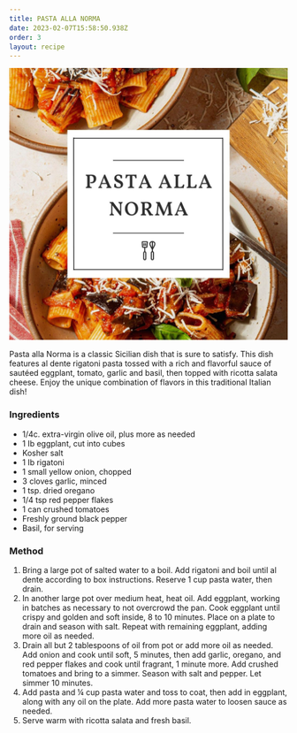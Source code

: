 ```yaml
---
title: PASTA ALLA NORMA
date: 2023-02-07T15:58:50.938Z
order: 3
layout: recipe
---
```



![](../uploads/pasta.jpg)

Pasta alla Norma is a classic Sicilian dish that is sure to satisfy. This dish features al dente rigatoni pasta tossed with a rich and flavorful sauce of sautéed eggplant, tomato, garlic and basil, then topped with ricotta salata cheese. Enjoy the unique combination of flavors in this traditional Italian dish!

### Ingredients

* 1/4c. extra-virgin olive oil, plus more as needed
* 1 Ib eggplant, cut into cubes
* Kosher salt
* 1 Ib rigatoni 
* 1 small yellow onion, chopped
* 3 cloves garlic, minced
* 1 tsp. dried oregano 
* 1/4 tsp red pepper flakes
* 1 can crushed tomatoes
* Freshly ground black pepper
* Basil, for serving

### Method

1. Bring a large pot of salted water to a boil. Add rigatoni and boil until al dente according to box instructions. Reserve 1 cup pasta water, then drain.
2. In another large pot over medium heat, heat oil. Add eggplant, working in batches as necessary to not overcrowd the pan. Cook eggplant until crispy and golden and soft inside, 8 to 10 minutes. Place on a plate to drain and season with salt. Repeat with remaining eggplant, adding more oil as needed. 
3. Drain all but 2 tablespoons of oil from pot or add more oil as needed. Add onion and cook until soft, 5 minutes, then add garlic, oregano, and red pepper flakes and cook until fragrant, 1 minute more. Add crushed tomatoes and bring to a simmer. Season with salt and pepper. Let simmer 10 minutes. 
4. Add pasta and ¼ cup pasta water and toss to coat, then add in eggplant, along with any oil on the plate. Add more pasta water to loosen sauce as needed. 
5. Serve warm with ricotta salata and fresh basil.